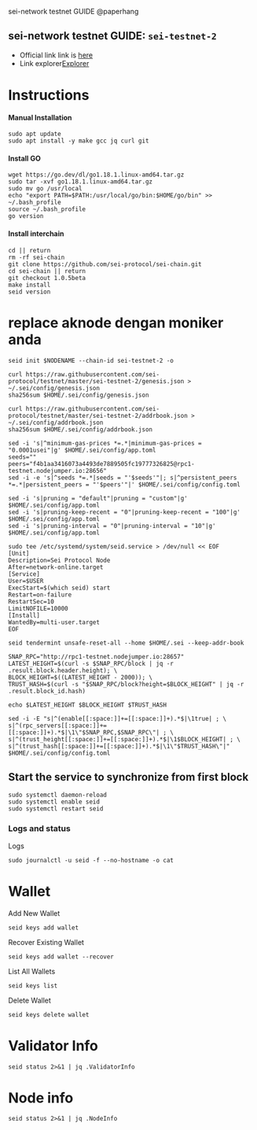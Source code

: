 
sei-network testnet GUIDE
@paperhang

## sei-network testnet GUIDE: `sei-testnet-2`
- Official link link is [here](https://docs.seinetwork.io/nodes-and-validators/joining-testnets)
- Link explorer[Explorer](https://sei.explorers.guru/)
# Instructions
#### Manual Installation
```
sudo apt update
sudo apt install -y make gcc jq curl git
```
#### Install GO
```
wget https://go.dev/dl/go1.18.1.linux-amd64.tar.gz
sudo tar -xvf go1.18.1.linux-amd64.tar.gz
sudo mv go /usr/local
echo "export PATH=$PATH:/usr/local/go/bin:$HOME/go/bin" >> ~/.bash_profile
source ~/.bash_profile
go version
```
#### Install **interchain**
```
cd || return
rm -rf sei-chain
git clone https://github.com/sei-protocol/sei-chain.git
cd sei-chain || return
git checkout 1.0.5beta
make install
seid version
```
# replace aknode dengan moniker anda
```
seid init $NODENAME --chain-id sei-testnet-2 -o
```
```
curl https://raw.githubusercontent.com/sei-protocol/testnet/master/sei-testnet-2/genesis.json > ~/.sei/config/genesis.json
sha256sum $HOME/.sei/config/genesis.json
```
```
curl https://raw.githubusercontent.com/sei-protocol/testnet/master/sei-testnet-2/addrbook.json > ~/.sei/config/addrbook.json
sha256sum $HOME/.sei/config/addrbook.json
```
```
sed -i 's|^minimum-gas-prices *=.*|minimum-gas-prices = "0.0001usei"|g' $HOME/.sei/config/app.toml
seeds=""
peers="f4b1aa3416073a4493de7889505fc19777326825@rpc1-testnet.nodejumper.io:28656"
sed -i -e 's|^seeds *=.*|seeds = "'$seeds'"|; s|^persistent_peers *=.*|persistent_peers = "'$peers'"|' $HOME/.sei/config/config.toml
```
```
sed -i 's|pruning = "default"|pruning = "custom"|g' $HOME/.sei/config/app.toml
sed -i 's|pruning-keep-recent = "0"|pruning-keep-recent = "100"|g' $HOME/.sei/config/app.toml
sed -i 's|pruning-interval = "0"|pruning-interval = "10"|g' $HOME/.sei/config/app.toml
```
```
sudo tee /etc/systemd/system/seid.service > /dev/null << EOF
[Unit]
Description=Sei Protocol Node
After=network-online.target
[Service]
User=$USER
ExecStart=$(which seid) start
Restart=on-failure
RestartSec=10
LimitNOFILE=10000
[Install]
WantedBy=multi-user.target
EOF
```
```
seid tendermint unsafe-reset-all --home $HOME/.sei --keep-addr-book
```
```
SNAP_RPC="http://rpc1-testnet.nodejumper.io:28657"
LATEST_HEIGHT=$(curl -s $SNAP_RPC/block | jq -r .result.block.header.height); \
BLOCK_HEIGHT=$((LATEST_HEIGHT - 2000)); \
TRUST_HASH=$(curl -s "$SNAP_RPC/block?height=$BLOCK_HEIGHT" | jq -r .result.block_id.hash)
```

```
echo $LATEST_HEIGHT $BLOCK_HEIGHT $TRUST_HASH
```


```
sed -i -E "s|^(enable[[:space:]]+=[[:space:]]+).*$|\1true| ; \
s|^(rpc_servers[[:space:]]+=[[:space:]]+).*$|\1\"$SNAP_RPC,$SNAP_RPC\"| ; \
s|^(trust_height[[:space:]]+=[[:space:]]+).*$|\1$BLOCK_HEIGHT| ; \
s|^(trust_hash[[:space:]]+=[[:space:]]+).*$|\1\"$TRUST_HASH\"|" $HOME/.sei/config/config.toml
```
## Start the service to synchronize from first block
```
sudo systemctl daemon-reload
sudo systemctl enable seid
sudo systemctl restart seid
```
### Logs and status
Logs
```
sudo journalctl -u seid -f --no-hostname -o cat
```


# Wallet

Add New Wallet
```
seid keys add wallet
```
Recover Existing Wallet
```
seid keys add wallet --recover
```
List All Wallets
```
seid keys list
```
Delete Wallet
```
seid keys delete wallet
```


# Validator Info
```
seid status 2>&1 | jq .ValidatorInfo
```
# Node info
```
seid status 2>&1 | jq .NodeInfo
```

